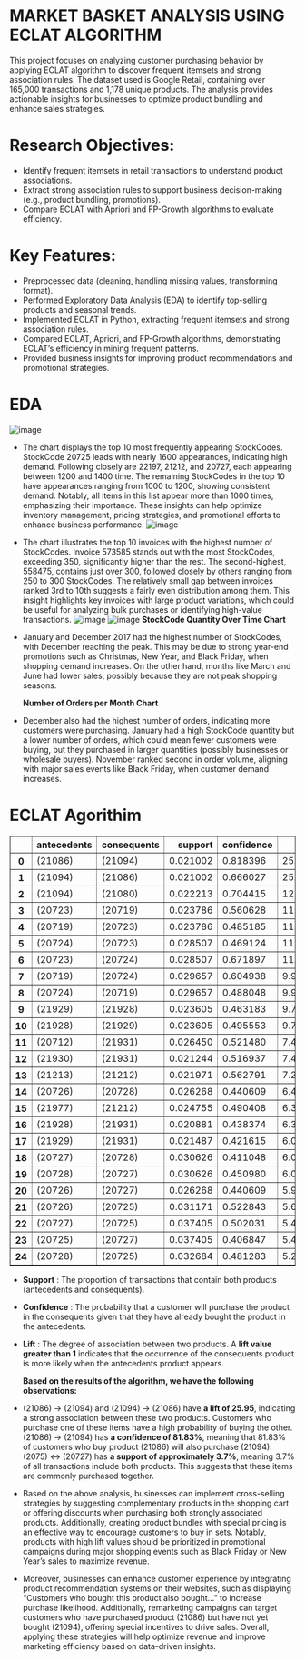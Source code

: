 # MARKET BASKET ANALYSIS USING ECLAT ALGORITHM
This project focuses on analyzing customer purchasing behavior by applying ECLAT algorithm to discover frequent itemsets and strong association rules. The dataset used is Google Retail, containing over 165,000 transactions and 1,178 unique products. The analysis provides actionable insights for businesses to optimize product bundling and enhance sales strategies.

# Research Objectives:
  - Identify frequent itemsets in retail transactions to understand product associations.
  - Extract strong association rules to support business decision-making (e.g., product bundling, promotions).
  - Compare ECLAT with Apriori and FP-Growth algorithms to evaluate efficiency.
# Key Features:
  - Preprocessed data (cleaning, handling missing values, transforming format).
  - Performed Exploratory Data Analysis (EDA) to identify top-selling products and seasonal trends.
  - Implemented ECLAT in Python, extracting frequent itemsets and strong association rules.
  - Compared ECLAT, Apriori, and FP-Growth algorithms, demonstrating ECLAT’s efficiency in mining frequent patterns.
  - Provided business insights for improving product recommendations and promotional strategies.
# EDA 
![image](https://github.com/user-attachments/assets/cff2c5ca-6e56-4ea7-b840-2438b1b01f30)
  - The chart displays the top 10 most frequently appearing StockCodes. StockCode 20725 leads with nearly 1600 appearances, indicating high demand. Following closely are 22197, 21212, and 20727, each appearing between 1200 and 1400 time. The remaining StockCodes in the top 10 have appearances ranging from 1000 to 1200, showing consistent demand. Notably, all items in this list appear more than 1000 times, emphasizing their importance. These insights can help optimize inventory management, pricing strategies, and promotional efforts to enhance business performance.
![image](https://github.com/user-attachments/assets/c57b5878-db81-4022-b3a9-2684d6ac5f34)
  - The chart illustrates the top 10 invoices with the highest number of StockCodes. Invoice 573585 stands out with the most StockCodes, exceeding 350, significantly higher than the rest. The second-highest, 558475, contains just over 300, followed closely by others ranging from 250 to 300 StockCodes. The relatively small gap between invoices ranked 3rd to 10th suggests a fairly even distribution among them. This insight highlights key invoices with large product variations, which could be useful for analyzing bulk purchases or identifying high-value transactions.
![image](https://github.com/user-attachments/assets/883f123b-b94d-4f0d-b7ac-c5b081f5c800)
![image](https://github.com/user-attachments/assets/4411ef5a-f4d3-449c-ad4d-b1c9582472b6)
    **StockCode Quantity Over Time Chart**
  - January and December 2017 had the highest number of StockCodes, with December reaching the peak. This may be due to strong year-end promotions such as Christmas, New Year, and Black Friday, when shopping demand increases.
On the other hand, months like March and June had lower sales, possibly because they are not peak shopping seasons.

    **Number of Orders per Month Chart**
  - December also had the highest number of orders, indicating more customers were purchasing.
January had a high StockCode quantity but a lower number of orders, which could mean fewer customers were buying, but they purchased in larger quantities (possibly businesses or wholesale buyers). November ranked second in order volume, aligning with major sales events like Black Friday, when customer demand increases.

# ECLAT Agorithim

<table border="1" class="dataframe">
  <thead>
    <tr style="text-align: right;">
      <th></th>
      <th>antecedents</th>
      <th>consequents</th>
      <th>support</th>
      <th>confidence</th>
      <th>lift</th>
    </tr>
  </thead>
  <tbody>
    <tr>
      <th>0</th>
      <td>(21086)</td>
      <td>(21094)</td>
      <td>0.021002</td>
      <td>0.818396</td>
      <td>25.953057</td>
    </tr>
    <tr>
      <th>1</th>
      <td>(21094)</td>
      <td>(21086)</td>
      <td>0.021002</td>
      <td>0.666027</td>
      <td>25.953057</td>
    </tr>
    <tr>
      <th>2</th>
      <td>(21094)</td>
      <td>(21080)</td>
      <td>0.022213</td>
      <td>0.704415</td>
      <td>12.047969</td>
    </tr>
    <tr>
      <th>3</th>
      <td>(20723)</td>
      <td>(20719)</td>
      <td>0.023786</td>
      <td>0.560628</td>
      <td>11.435420</td>
    </tr>
    <tr>
      <th>4</th>
      <td>(20719)</td>
      <td>(20723)</td>
      <td>0.023786</td>
      <td>0.485185</td>
      <td>11.435420</td>
    </tr>
    <tr>
      <th>5</th>
      <td>(20724)</td>
      <td>(20723)</td>
      <td>0.028507</td>
      <td>0.469124</td>
      <td>11.056860</td>
    </tr>
    <tr>
      <th>6</th>
      <td>(20723)</td>
      <td>(20724)</td>
      <td>0.028507</td>
      <td>0.671897</td>
      <td>11.056860</td>
    </tr>
    <tr>
      <th>7</th>
      <td>(20719)</td>
      <td>(20724)</td>
      <td>0.029657</td>
      <td>0.604938</td>
      <td>9.954970</td>
    </tr>
    <tr>
      <th>8</th>
      <td>(20724)</td>
      <td>(20719)</td>
      <td>0.029657</td>
      <td>0.488048</td>
      <td>9.954970</td>
    </tr>
    <tr>
      <th>9</th>
      <td>(21929)</td>
      <td>(21928)</td>
      <td>0.023605</td>
      <td>0.463183</td>
      <td>9.723898</td>
    </tr>
    <tr>
      <th>10</th>
      <td>(21928)</td>
      <td>(21929)</td>
      <td>0.023605</td>
      <td>0.495553</td>
      <td>9.723898</td>
    </tr>
    <tr>
      <th>11</th>
      <td>(20712)</td>
      <td>(21931)</td>
      <td>0.026450</td>
      <td>0.521480</td>
      <td>7.498597</td>
    </tr>
    <tr>
      <th>12</th>
      <td>(21930)</td>
      <td>(21931)</td>
      <td>0.021244</td>
      <td>0.516937</td>
      <td>7.433270</td>
    </tr>
    <tr>
      <th>13</th>
      <td>(21213)</td>
      <td>(21212)</td>
      <td>0.021971</td>
      <td>0.562791</td>
      <td>7.270077</td>
    </tr>
    <tr>
      <th>14</th>
      <td>(20726)</td>
      <td>(20728)</td>
      <td>0.026268</td>
      <td>0.440609</td>
      <td>6.488186</td>
    </tr>
    <tr>
      <th>15</th>
      <td>(21977)</td>
      <td>(21212)</td>
      <td>0.024755</td>
      <td>0.490408</td>
      <td>6.335040</td>
    </tr>
    <tr>
      <th>16</th>
      <td>(21928)</td>
      <td>(21931)</td>
      <td>0.020881</td>
      <td>0.438374</td>
      <td>6.303575</td>
    </tr>
    <tr>
      <th>17</th>
      <td>(21929)</td>
      <td>(21931)</td>
      <td>0.021487</td>
      <td>0.421615</td>
      <td>6.062599</td>
    </tr>
    <tr>
      <th>18</th>
      <td>(20727)</td>
      <td>(20728)</td>
      <td>0.030626</td>
      <td>0.411048</td>
      <td>6.052882</td>
    </tr>
    <tr>
      <th>19</th>
      <td>(20728)</td>
      <td>(20727)</td>
      <td>0.030626</td>
      <td>0.450980</td>
      <td>6.052882</td>
    </tr>
    <tr>
      <th>20</th>
      <td>(20726)</td>
      <td>(20727)</td>
      <td>0.026268</td>
      <td>0.440609</td>
      <td>5.913683</td>
    </tr>
    <tr>
      <th>21</th>
      <td>(20726)</td>
      <td>(20725)</td>
      <td>0.031171</td>
      <td>0.522843</td>
      <td>5.686903</td>
    </tr>
    <tr>
      <th>22</th>
      <td>(20727)</td>
      <td>(20725)</td>
      <td>0.037405</td>
      <td>0.502031</td>
      <td>5.460536</td>
    </tr>
    <tr>
      <th>23</th>
      <td>(20725)</td>
      <td>(20727)</td>
      <td>0.037405</td>
      <td>0.406847</td>
      <td>5.460536</td>
    </tr>
    <tr>
      <th>24</th>
      <td>(20728)</td>
      <td>(20725)</td>
      <td>0.032684</td>
      <td>0.481283</td>
      <td>5.234868</td>
    </tr>
  </tbody>
</table>
</div>

  - **Support** : The proportion of transactions that contain both products (antecedents and consequents).  
  - **Confidence** : The probability that a customer will purchase the product in the consequents given that they have already bought the product in the antecedents.  
  - **Lift** : The degree of association between two products. A **lift value greater than 1** indicates that the occurrence of the consequents product is more likely when the antecedents product appears.
    
      **Based on the results of the algorithm, we have the following observations:**
  - (21086) → (21094) and (21094) → (21086) have **a lift of 25.95**, indicating a strong association between these two products. Customers who purchase one of these items have a high probability of buying the other. (21086) → (21094) has **a confidence of 81.83%**, meaning that 81.83% of customers who buy product (21086) will also purchase (21094). (2075) ↔ (20727) has **a support of approximately 3.7%**, meaning 3.7% of all transactions include both products. This suggests that these items are commonly purchased together.
  - Based on the above analysis, businesses can implement cross-selling strategies by suggesting complementary products in the shopping cart or offering discounts when purchasing both strongly associated products. Additionally, creating product bundles with special pricing is an effective way to encourage customers to buy in sets. Notably, products with high lift values should be prioritized in promotional campaigns during major shopping events such as Black Friday or New Year’s sales to maximize revenue.  
- Moreover, businesses can enhance customer experience by integrating product recommendation systems on their websites, such as displaying “Customers who bought this product also bought…” to increase purchase likelihood. Additionally, remarketing campaigns can target customers who have purchased product (21086) but have not yet bought (21094), offering special incentives to drive sales. Overall, applying these strategies will help optimize revenue and improve marketing efficiency based on data-driven insights.
